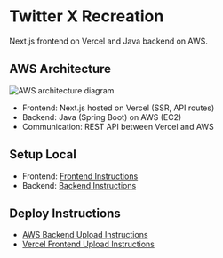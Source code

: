 # Twitter X Recreation
Next.js frontend on Vercel and Java backend on AWS.

## AWS Architecture
![AWS architecture diagram](https://github.com/user-attachments/assets/58a94f0e-33e4-477f-a37d-d5fb3ead7144)
- Frontend: Next.js hosted on Vercel (SSR, API routes)
- Backend: Java (Spring Boot) on AWS (EC2)
- Communication: REST API between Vercel and AWS

## Setup Local
- Frontend: [Frontend Instructions](./client/README.md)
- Backend: [Backend Instructions](./server/README.md)

## Deploy Instructions
- [AWS Backend Upload Instructions](./docs/AWS_DOCS/README.md)
- [Vercel Frontend Upload Instructions](./docs/VERCEL/README.md)
